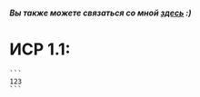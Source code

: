 
#### *Вы также можете связаться со мной [здесь](https://vk.com/nestessia) :)*

# ИСР 1.1:

    ```
    123
    ```


